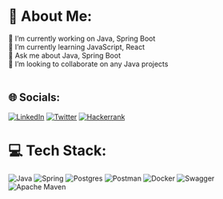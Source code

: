 # 💫 About Me:
🔭 I’m currently working on Java, Spring Boot<br>🌱 I’m currently learning JavaScript, React<br>💬 Ask me about Java, Spring Boot<br>👯 I’m looking to collaborate on any Java projects<br><br>


## 🌐 Socials:
[![LinkedIn](https://img.shields.io/badge/linkedin-%230077B5.svg?style=for-the-badge&logo=linkedin&logoColor=white)](https://linkedin.com/in/yasin-aysan) [![Twitter](https://img.shields.io/badge/Twitter-%231DA1F2.svg?style=for-the-badge&logo=Twitter&logoColor=white)](https://twitter.com/yasinnaysann) [![Hackerrank](https://img.shields.io/badge/-Hackerrank-2EC866?style=for-the-badge&logo=HackerRank&logoColor=white)](https://www.hackerrank.com/yaysan00)

# 💻 Tech Stack:
![Java](https://img.shields.io/badge/java-%23ED8B00.svg?style=for-the-badge&logo=java&logoColor=white) ![Spring](https://img.shields.io/badge/spring-%236DB33F.svg?style=for-the-badge&logo=spring&logoColor=white) ![Postgres](https://img.shields.io/badge/postgres-%23316192.svg?style=for-the-badge&logo=postgresql&logoColor=white) ![Postman](https://img.shields.io/badge/Postman-FF6C37?style=for-the-badge&logo=postman&logoColor=white) ![Docker](https://img.shields.io/badge/docker-%230db7ed.svg?style=for-the-badge&logo=docker&logoColor=white) ![Swagger](https://img.shields.io/badge/-Swagger-%23Clojure?style=for-the-badge&logo=swagger&logoColor=white) ![Apache Maven](https://img.shields.io/badge/Apache%20Maven-C71A36?style=for-the-badge&logo=Apache%20Maven&logoColor=white)
<!-- # 📊 GitHub Stats:
![](https://github-readme-stats.vercel.app/api?username=yasinaysann&theme=react&hide_border=true&include_all_commits=false&count_private=false)<br/>
![](https://github-readme-streak-stats.herokuapp.com/?user=yasinaysann&theme=react&hide_border=true)<br/>
![](https://github-readme-stats.vercel.app/api/top-langs/?username=yasinaysann&theme=react&hide_border=true&include_all_commits=false&count_private=false&layout=compact) -->
